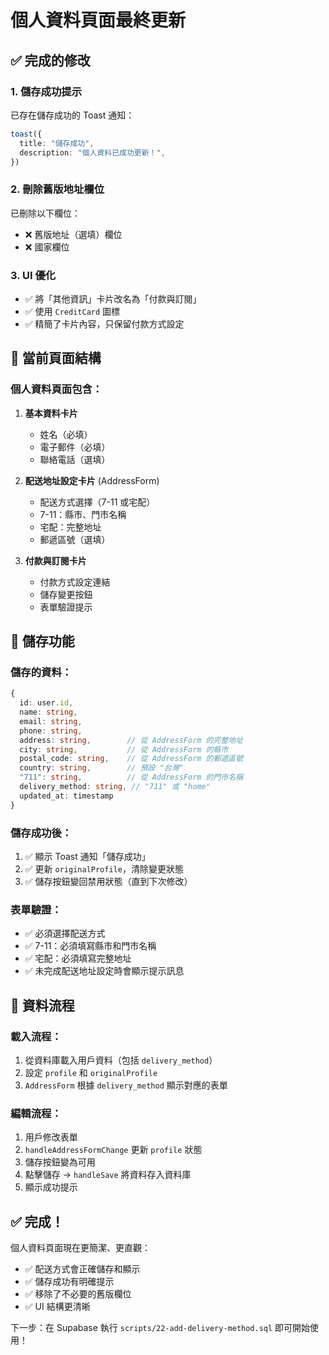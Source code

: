 # 個人資料頁面最終更新

## ✅ 完成的修改

### 1. 儲存成功提示
已存在儲存成功的 Toast 通知：
```typescript
toast({
  title: "儲存成功",
  description: "個人資料已成功更新！",
})
```

### 2. 刪除舊版地址欄位
已刪除以下欄位：
- ❌ 舊版地址（選填）欄位
- ❌ 國家欄位

### 3. UI 優化
- ✅ 將「其他資訊」卡片改名為「付款與訂閱」
- ✅ 使用 `CreditCard` 圖標
- ✅ 精簡了卡片內容，只保留付款方式設定

## 🎯 當前頁面結構

### 個人資料頁面包含：

1. **基本資料卡片**
   - 姓名（必填）
   - 電子郵件（必填）
   - 聯絡電話（選填）

2. **配送地址設定卡片** (AddressForm)
   - 配送方式選擇（7-11 或宅配）
   - 7-11：縣市、門市名稱
   - 宅配：完整地址
   - 郵遞區號（選填）

3. **付款與訂閱卡片**
   - 付款方式設定連結
   - 儲存變更按鈕
   - 表單驗證提示

## 📝 儲存功能

### 儲存的資料：
```typescript
{
  id: user.id,
  name: string,
  email: string,
  phone: string,
  address: string,        // 從 AddressForm 的完整地址
  city: string,           // 從 AddressForm 的縣市
  postal_code: string,    // 從 AddressForm 的郵遞區號
  country: string,        // 預設 "台灣"
  "711": string,          // 從 AddressForm 的門市名稱
  delivery_method: string, // "711" 或 "home"
  updated_at: timestamp
}
```

### 儲存成功後：
1. ✅ 顯示 Toast 通知「儲存成功」
2. ✅ 更新 `originalProfile`，清除變更狀態
3. ✅ 儲存按鈕變回禁用狀態（直到下次修改）

### 表單驗證：
- ✅ 必須選擇配送方式
- ✅ 7-11：必須填寫縣市和門市名稱
- ✅ 宅配：必須填寫完整地址
- ✅ 未完成配送地址設定時會顯示提示訊息

## 🔄 資料流程

### 載入流程：
1. 從資料庫載入用戶資料（包括 `delivery_method`）
2. 設定 `profile` 和 `originalProfile`
3. `AddressForm` 根據 `delivery_method` 顯示對應的表單

### 編輯流程：
1. 用戶修改表單
2. `handleAddressFormChange` 更新 `profile` 狀態
3. 儲存按鈕變為可用
4. 點擊儲存 → `handleSave` 將資料存入資料庫
5. 顯示成功提示

## ✅ 完成！

個人資料頁面現在更簡潔、更直觀：
- ✅ 配送方式會正確儲存和顯示
- ✅ 儲存成功有明確提示
- ✅ 移除了不必要的舊版欄位
- ✅ UI 結構更清晰

下一步：在 Supabase 執行 `scripts/22-add-delivery-method.sql` 即可開始使用！

